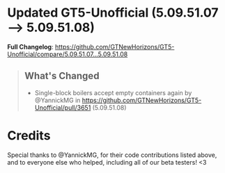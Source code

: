 # Updated GT5-Unofficial (5.09.51.07 -->  5.09.51.08)
**Full Changelog**: https://github.com/GTNewHorizons/GT5-Unofficial/compare/5.09.51.07...5.09.51.08
>## What's Changed
> * Single-block boilers accept empty containers again by @YannickMG in https://github.com/GTNewHorizons/GT5-Unofficial/pull/3651 (5.09.51.08)
>

# Credits
Special thanks to @YannickMG, for their code contributions listed above, and to everyone else who helped, including all of our beta testers! <3